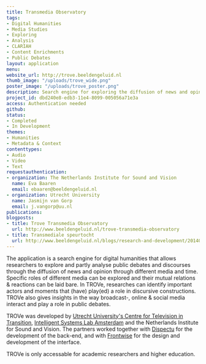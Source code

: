 ```yaml
---
title: Transmedia Observatory
tags:
- Digital Humanities
- Media Studies
- Exploring
- Analysis
- CLARIAH
- Content Enrichments
- Public Debates
layout: application
menu: 
website_url: http://trove.beeldengeluid.nl
thumb_image: "/uploads/trove_wide.png"
poster_image: "/uploads/trove_poster.png"
description: Search engine for exploring the diffusion of news and opinion
project_id: dbd240e8-edb3-11e4-8099-005056a71e3a
access: Authentication needed
github: 
status:
- Completed
- In Development
themes:
- Humanities
- Metadata & Context
contenttypes:
- Audio
- Video
- Text
requestauthentication:
- organization: The Netherlands Institute for Sound and Vision
  name: Eva Baaren
  email: ebaaren@beeldengeluid.nl
- organization: Utrecht University
  name: Jasmijn van Gorp
  email: j.vangorp@uu.nl
publications: 
blogposts:
- title: Trove Transmedia Observatory
  url: http://www.beeldengeluid.nl/trove-transmedia-observatory
- title: Transmediale speurtocht
  url: http://www.beeldengeluid.nl/blogs/research-and-development/201401/transmediale-speurtocht
---
```


The application is a search engine for digital humanities that allows researchers to explore and partly analyse public debates and discourses through the diffusion of news and opinion through different media and time. Specific roles of different media can be explored and their mutual relations & reactions can be laid bare. In TROVe, researches can identify important actors and moments that (have) play(ed) a role in discursive constructions. TROVe also gives insights in the way broadcast-, online & social media interact and play a role in public debates.

TROVe was developed by [Utrecht University's Centre for Television in Transition](https://tvintransition.wordpress.com), [Intelligent Systems Lab Amsterdam](http://isla.science.uva.nl) and the Netherlands Institute for Sound and Vision. The partners worked together with [Dispectu](http://dispectu.com) for the development of the back-end, and with [Frontwise](https://www.frontwise.com) for the design and development of the interface. 

TROVe is only accessable for academic researchers and higher education.
